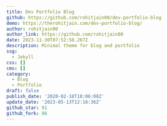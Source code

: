 ```yaml
---
title: Dev Portfolio Blog
github: https://github.com/rohitjain00/dev-portfolio-blog
demo: https://therohitjain.com/dev-portfolio-blog/
author: rohitjain00
author_link: https://github.com/rohitjain00
date: 2023-11-30T07:52:58.267Z
description: Minimal theme for blog and portfolio
ssg:
  - Jekyll
css: []
cms: []
category:
  - Blog
  - Portfolio
draft: false
publish_date: '2020-02-18T18:06:08Z'
update_date: '2023-05-13T12:16:36Z'
github_star: 91
github_fork: 86
---
```

